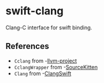 # swift-clang

Clang-C interface for swift binding.

## References
- `Cclang` from -[llvm-project](https://github.com/llvm/llvm-project)
- `CclangWrapper` from -[SourceKitten](https://github.com/jpsim/SourceKitten)
- `Clang` from -[ClangSwift](https://github.com/llvm-swift/ClangSwift)